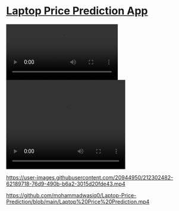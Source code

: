 # [Laptop Price Prediction App](https://mohammadwasiq0-laptop-price-prediction-main-4zc6zw.streamlit.app/)

<video src="https://github.com/mohammadwasiq0/Laptop-Price-Prediction/blob/main/Laptop%20Price%20Prediction.mp4" controls="controls" style="max-width: 730px;">
</video>

<video src="[https://github.com/mohammadwasiq0/Laptop-Price-Prediction/blob/main/Laptop%20Price%20Prediction.mp4]" width="320" height="240" controls>
  Your browser does not support the video tag.
</video>

https://user-images.githubusercontent.com/20944950/212302482-62189718-76d9-490b-b6a2-3015d20fde43.mp4

https://github.com/mohammadwasiq0/Laptop-Price-Prediction/blob/main/Laptop%20Price%20Prediction.mp4
